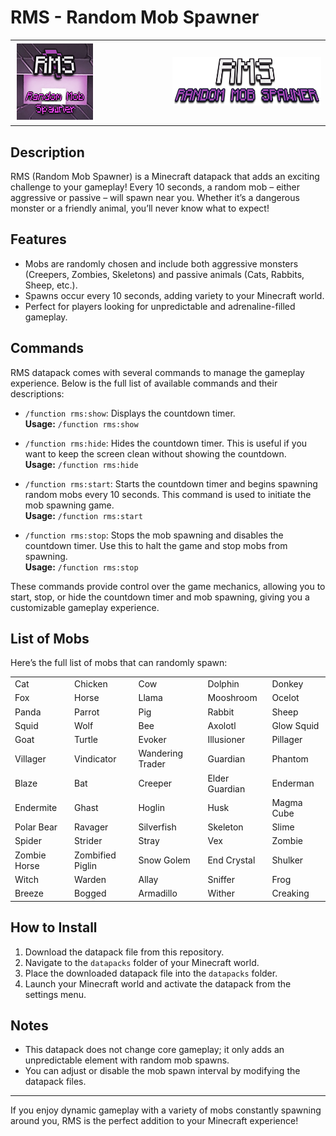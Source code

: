 # RMS - Random Mob Spawner

<center><table style="width: 100%; border: none; border-spacing: 0;">
  <tr>
    <td style="text-align: left; width: 50%;"><img src="pack.png" alt="Pack Image" /></td>
    <td style="text-align: right; width: 50%;"><img src="logo.png" alt="Logo Image" /></td>
  </tr>
</table></center>

## Description

RMS (Random Mob Spawner) is a Minecraft datapack that adds an exciting challenge to your gameplay! Every 10 seconds, a random mob – either aggressive or passive – will spawn near you. Whether it’s a dangerous monster or a friendly animal, you’ll never know what to expect!

## Features

- Mobs are randomly chosen and include both aggressive monsters (Creepers, Zombies, Skeletons) and passive animals (Cats, Rabbits, Sheep, etc.).
- Spawns occur every 10 seconds, adding variety to your Minecraft world.
- Perfect for players looking for unpredictable and adrenaline-filled gameplay.

## Commands

RMS datapack comes with several commands to manage the gameplay experience. Below is the full list of available commands and their descriptions:

- `/function rms:show`: Displays the countdown timer.  
  **Usage:** `/function rms:show`

- `/function rms:hide`: Hides the countdown timer. This is useful if you want to keep the screen clean without showing the countdown.  
  **Usage:** `/function rms:hide`

- `/function rms:start`: Starts the countdown timer and begins spawning random mobs every 10 seconds. This command is used to initiate the mob spawning game.  
  **Usage:** `/function rms:start`

- `/function rms:stop`: Stops the mob spawning and disables the countdown timer. Use this to halt the game and stop mobs from spawning.  
  **Usage:** `/function rms:stop`

These commands provide control over the game mechanics, allowing you to start, stop, or hide the countdown timer and mob spawning, giving you a customizable gameplay experience.


## List of Mobs

Here’s the full list of mobs that can randomly spawn:

<table style="width: 100%; border: none; border-spacing: 0;">
  <tr>
    <td>Cat</td>
    <td>Chicken</td>
    <td>Cow</td>
    <td>Dolphin</td>
    <td>Donkey</td>
  </tr>
  <tr>
    <td>Fox</td>
    <td>Horse</td>
    <td>Llama</td>
    <td>Mooshroom</td>
    <td>Ocelot</td>
  </tr>
  <tr>
    <td>Panda</td>
    <td>Parrot</td>
    <td>Pig</td>
    <td>Rabbit</td>
    <td>Sheep</td>
  </tr>
  <tr>
    <td>Squid</td>
    <td>Wolf</td>
    <td>Bee</td>
    <td>Axolotl</td>
    <td>Glow Squid</td>
  </tr>
  <tr>
    <td>Goat</td>
    <td>Turtle</td>
    <td>Evoker</td>
    <td>Illusioner</td>
    <td>Pillager</td>
  </tr>
  <tr>
    <td>Villager</td>
    <td>Vindicator</td>
    <td>Wandering Trader</td>
    <td>Guardian</td>
    <td>Phantom</td>
  </tr>
  <tr>
    <td>Blaze</td>
    <td>Bat</td>
    <td>Creeper</td>
    <td>Elder Guardian</td>
    <td>Enderman</td>
  </tr>
  <tr>
    <td>Endermite</td>
    <td>Ghast</td>
    <td>Hoglin</td>
    <td>Husk</td>
    <td>Magma Cube</td>
  </tr>
  <tr>
    <td>Polar Bear</td>
    <td>Ravager</td>
    <td>Silverfish</td>
    <td>Skeleton</td>
    <td>Slime</td>
  </tr>
  <tr>
    <td>Spider</td>
    <td>Strider</td>
    <td>Stray</td>
    <td>Vex</td>
    <td>Zombie</td>
  </tr>
  <tr>
    <td>Zombie Horse</td>
    <td>Zombified Piglin</td>
    <td>Snow Golem</td>
    <td>End Crystal</td>
    <td>Shulker</td>
  </tr>
  <tr>
    <td>Witch</td>
    <td>Warden</td>
    <td>Allay</td>
    <td>Sniffer</td>
    <td>Frog</td>
  </tr>
  <tr>
    <td>Breeze</td>
    <td>Bogged</td>
    <td>Armadillo</td>
    <td>Wither</td>
    <td>Creaking</td>
  </tr>
</table>

## How to Install

1. Download the datapack file from this repository.
2. Navigate to the `datapacks` folder of your Minecraft world.
3. Place the downloaded datapack file into the `datapacks` folder.
4. Launch your Minecraft world and activate the datapack from the settings menu.

## Notes

- This datapack does not change core gameplay; it only adds an unpredictable element with random mob spawns.
- You can adjust or disable the mob spawn interval by modifying the datapack files.

---

If you enjoy dynamic gameplay with a variety of mobs constantly spawning around you, RMS is the perfect addition to your Minecraft experience!

